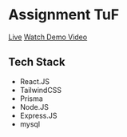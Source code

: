 # Assignment TuF
[Live](https://tuf-self.vercel.app/)
[Watch Demo Video](https://drive.google.com/file/d/1IFcbXKLoGnbSiptv6tcgP7HQ3xTCiCbF/view?usp=sharing)
## Tech Stack
- React.JS
- TailwindCSS
- Prisma
- Node.JS
- Express.JS
- mysql

